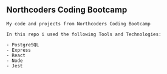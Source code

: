 ## Northcoders Coding Bootcamp

```
My code and projects from Northcoders Coding Bootcamp
```

```
In this repo i used the following Tools and Technologies:

- PostgreSQL
- Express
- React
- Node
- Jest
```

